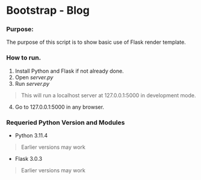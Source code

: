 # Bootstrap - Blog
### Purpose:
The purpose of this script is to show basic use of Flask render template.

### How to run.
1. Install Python and Flask if not already done.
2. Open *server.py*
3. Run *server.py*
  > This will run a localhost server at 127.0.0.1:5000 in development mode.
4. Go to 127.0.0.1:5000 in any browser.

### Requeried Python Version and Modules
- Python 3.11.4 
> Earlier versions may work
- Flask 3.0.3
> Earlier versions may work
